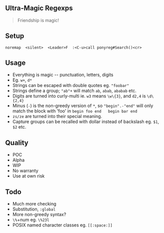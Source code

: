 Ultra-Magic Regexps
--------------------

> Friendship is magic!

Setup
------
`noremap  <silent>  <Leader>F  :<C-u>call ponyreg#Search()<cr>`

Usage
------
- Everything is magic -- punctuation, letters, digits
- Eg. `w+`, `d*`
- Strings can be escaped with double quotes eg. `"foobar"`
- Strings define a group; `"ab"+` will match `ab`, `abab`, `ababab` etc.
- Digits are turned into curly-multi ie. `w3` means `\w\{3}`, and `d2,4` is `\d\{2,4}`
- Minus (`-`) is the non-greedy version of `*`, so `"begin".-"end"` will only match the block with 'foo' in `begin foo end   begin bar end`
- `zs/ze` are turned into their special meaning.
- Capture groups can be recalled with dollar instead of backslash eg. `$1`, `$2` etc.

Quality
--------
- POC
- Alpha
- WIP
- No warranty
- Use at own risk

Todo
-----
- Much more checking
- Substitution, `:global`
- More non-greedy syntax?
- `\%`+num eg. `\%23l`
- POSIX named character classes eg. `[[:space:]]`
